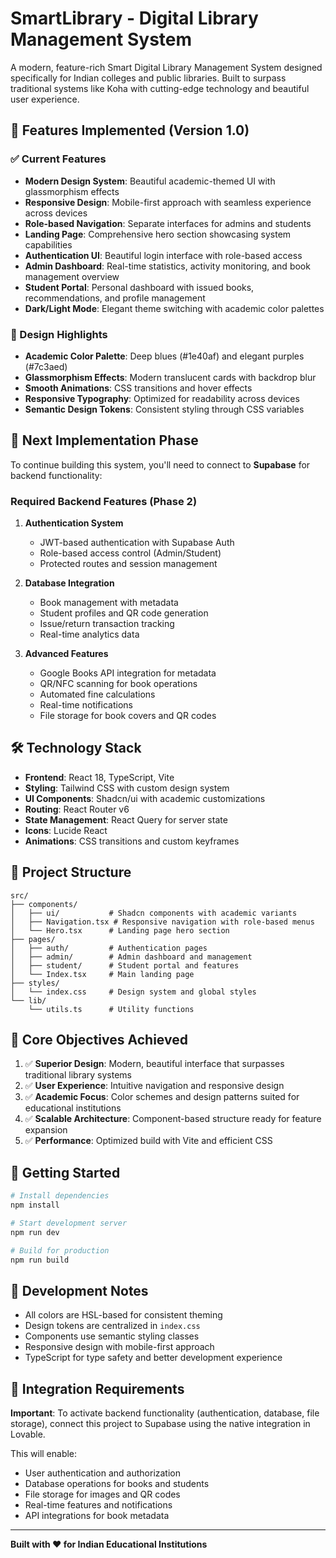 # SmartLibrary - Digital Library Management System

A modern, feature-rich Smart Digital Library Management System designed specifically for Indian colleges and public libraries. Built to surpass traditional systems like Koha with cutting-edge technology and beautiful user experience.

## 🚀 Features Implemented (Version 1.0)

### ✅ Current Features
- **Modern Design System**: Beautiful academic-themed UI with glassmorphism effects
- **Responsive Design**: Mobile-first approach with seamless experience across devices
- **Role-based Navigation**: Separate interfaces for admins and students
- **Landing Page**: Comprehensive hero section showcasing system capabilities
- **Authentication UI**: Beautiful login interface with role-based access
- **Admin Dashboard**: Real-time statistics, activity monitoring, and book management overview
- **Student Portal**: Personal dashboard with issued books, recommendations, and profile management
- **Dark/Light Mode**: Elegant theme switching with academic color palettes

### 🎨 Design Highlights
- **Academic Color Palette**: Deep blues (#1e40af) and elegant purples (#7c3aed)
- **Glassmorphism Effects**: Modern translucent cards with backdrop blur
- **Smooth Animations**: CSS transitions and hover effects
- **Responsive Typography**: Optimized for readability across devices
- **Semantic Design Tokens**: Consistent styling through CSS variables

## 🔧 Next Implementation Phase

To continue building this system, you'll need to connect to **Supabase** for backend functionality:

### Required Backend Features (Phase 2)
1. **Authentication System**
   - JWT-based authentication with Supabase Auth
   - Role-based access control (Admin/Student)
   - Protected routes and session management

2. **Database Integration**
   - Book management with metadata
   - Student profiles and QR code generation
   - Issue/return transaction tracking
   - Real-time analytics data

3. **Advanced Features**
   - Google Books API integration for metadata
   - QR/NFC scanning for book operations
   - Automated fine calculations
   - Real-time notifications
   - File storage for book covers and QR codes

## 🛠 Technology Stack

- **Frontend**: React 18, TypeScript, Vite
- **Styling**: Tailwind CSS with custom design system
- **UI Components**: Shadcn/ui with academic customizations
- **Routing**: React Router v6
- **State Management**: React Query for server state
- **Icons**: Lucide React
- **Animations**: CSS transitions and custom keyframes

## 📁 Project Structure

```
src/
├── components/
│   ├── ui/           # Shadcn components with academic variants
│   ├── Navigation.tsx # Responsive navigation with role-based menus
│   └── Hero.tsx      # Landing page hero section
├── pages/
│   ├── auth/         # Authentication pages
│   ├── admin/        # Admin dashboard and management
│   ├── student/      # Student portal and features
│   └── Index.tsx     # Main landing page
├── styles/
│   └── index.css     # Design system and global styles
└── lib/
    └── utils.ts      # Utility functions
```

## 🎯 Core Objectives Achieved

1. ✅ **Superior Design**: Modern, beautiful interface that surpasses traditional library systems
2. ✅ **User Experience**: Intuitive navigation and responsive design
3. ✅ **Academic Focus**: Color schemes and design patterns suited for educational institutions
4. ✅ **Scalable Architecture**: Component-based structure ready for feature expansion
5. ✅ **Performance**: Optimized build with Vite and efficient CSS

## 🚀 Getting Started

```bash
# Install dependencies
npm install

# Start development server
npm run dev

# Build for production
npm run build
```

## 📝 Development Notes

- All colors are HSL-based for consistent theming
- Design tokens are centralized in `index.css`
- Components use semantic styling classes
- Responsive design with mobile-first approach
- TypeScript for type safety and better development experience

## 🔗 Integration Requirements

**Important**: To activate backend functionality (authentication, database, file storage), connect this project to Supabase using the native integration in Lovable.

This will enable:
- User authentication and authorization
- Database operations for books and students
- File storage for images and QR codes
- Real-time features and notifications
- API integrations for book metadata

---

**Built with ❤️ for Indian Educational Institutions**